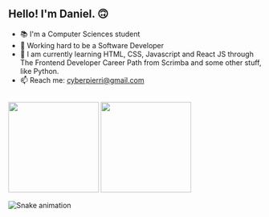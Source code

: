 ## Hello! I'm Daniel. 🙃

- 📚 I'm a Computer Sciences student
- 🌠 Working hard to be a Software Developer
- 🌱 I am currently learning HTML, CSS, Javascript and React JS through The Frontend Developer Career Path from Scrimba 
  and some other stuff, like Python.
- 📫 Reach me: cyberpierri@gmail.com
##

<div>
  <img height="180em" src="https://github-readme-stats.vercel.app/api?username=danielpierri&count_private=true&theme=github_dark&show_icons=true" />
  <img height="180em" src="https://github-readme-stats.vercel.app/api/top-langs/?username=danielpierri&&layout=compact&langs_count=16&true&theme=github_dark&show_icons=true" />
</div>

![Snake animation](https://github.com/danielpierri/danielpierri/blob/output/github-contribution-grid-snake.svg)

